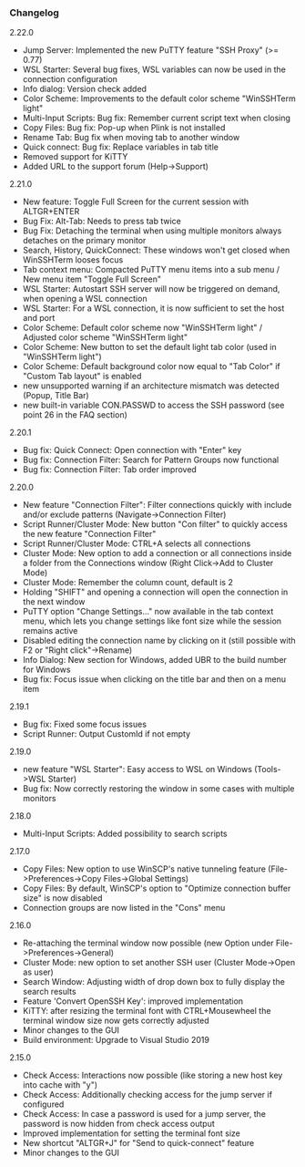### Changelog
2.22.0
* Jump Server: Implemented the new PuTTY feature "SSH Proxy" (>= 0.77)
* WSL Starter: Several bug fixes, WSL variables can now be used in the connection configuration
* Info dialog: Version check added
* Color Scheme: Improvements to the default color scheme "WinSSHTerm light"
* Multi-Input Scripts: Bug fix: Remember current script text when closing
* Copy Files: Bug fix: Pop-up when Plink is not installed
* Rename Tab: Bug fix when moving tab to another window
* Quick connect: Bug fix: Replace variables in tab title
* Removed support for KiTTY
* Added URL to the support forum (Help->Support)

2.21.0
* New feature: Toggle Full Screen for the current session with ALTGR+ENTER
* Bug Fix: Alt-Tab: Needs to press tab twice
* Bug Fix: Detaching the terminal when using multiple monitors always detaches on the primary monitor
* Search, History, QuickConnect: These windows won't get closed when WinSSHTerm looses focus
* Tab context menu: Compacted PuTTY menu items into a sub menu / New menu item "Toggle Full Screen"
* WSL Starter: Autostart SSH server will now be triggered on demand, when opening a WSL connection
* WSL Starter: For a WSL connection, it is now sufficient to set the host and port
* Color Scheme: Default color scheme now "WinSSHTerm light" / Adjusted color scheme "WinSSHTerm light"
* Color Scheme: New button to set the default light tab color (used in "WinSSHTerm light")
* Color Scheme: Default background color now equal to "Tab Color" if "Custom Tab layout" is enabled
* new unsupported warning if an architecture mismatch was detected (Popup, Title Bar)
* new built-in variable CON.PASSWD to access the SSH password (see point 26 in the FAQ section)

2.20.1
* Bug fix: Quick Connect: Open connection with "Enter" key
* Bug fix: Connection Filter: Search for Pattern Groups now functional
* Bug fix: Connection Filter: Tab order improved

2.20.0
* New feature "Connection Filter": Filter connections quickly with include and/or exclude patterns (Navigate->Connection Filter)
* Script Runner/Cluster Mode: New button "Con filter" to quickly access the new feature "Connection Filter"
* Script Runner/Cluster Mode: CTRL+A selects all connections
* Cluster Mode: New option to add a connection or all connections inside a folder from the Connections window (Right Click->Add to Cluster Mode)
* Cluster Mode: Remember the column count, default is 2
* Holding "SHIFT" and opening a connection will open the connection in the next window
* PuTTY option "Change Settings..." now available in the tab context menu, which lets you change settings like font size while the session remains active
* Disabled editing the connection name by clicking on it (still possible with F2 or "Right click"->Rename)
* Info Dialog: New section for Windows, added UBR to the build number for Windows
* Bug fix: Focus issue when clicking on the title bar and then on a menu item

2.19.1
* Bug fix: Fixed some focus issues
* Script Runner: Output CustomId if not empty

2.19.0
* new feature "WSL Starter": Easy access to WSL on Windows (Tools->WSL Starter)
* Bug fix: Now correctly restoring the window in some cases with multiple monitors

2.18.0
* Multi-Input Scripts: Added possibility to search scripts

2.17.0
* Copy Files: New option to use WinSCP's native tunneling feature (File->Preferences->Copy Files->Global Settings)
* Copy Files: By default, WinSCP's option to "Optimize connection buffer size" is now disabled
* Connection groups are now listed in the "Cons" menu

2.16.0
* Re-attaching the terminal window now possible (new Option under File->Preferences->General)
* Cluster Mode: new option to set another SSH user (Cluster Mode->Open as user)
* Search Window: Adjusting width of drop down box to fully display the search results
* Feature 'Convert OpenSSH Key': improved implementation
* KiTTY: after resizing the terminal font with CTRL+Mousewheel the terminal window size now gets correctly adjusted
* Minor changes to the GUI
* Build environment: Upgrade to Visual Studio 2019

2.15.0
* Check Access: Interactions now possible (like storing a new host key into cache with "y")
* Check Access: Additionally checking access for the jump server if configured
* Check Access: In case a password is used for a jump server, the password is now hidden from check access output
* Improved implementation for setting the terminal font size
* New shortcut "ALTGR+J" for "Send to quick-connect" feature
* Minor changes to the GUI
